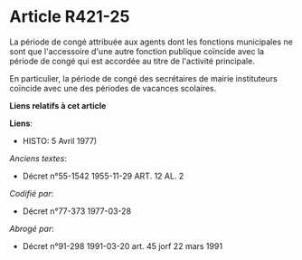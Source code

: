 # Article R421-25

La période de congé attribuée aux agents dont les fonctions municipales ne sont que l'accessoire d'une autre fonction
publique coïncide avec la période de congé qui est accordée au titre de l'activité principale.

En particulier, la période de congé des secrétaires de mairie instituteurs coïncide avec une des périodes de vacances
scolaires.

**Liens relatifs à cet article**

**Liens**:

  - HISTO: 5 Avril 1977)

_Anciens textes_:

  - Décret n°55-1542 1955-11-29 ART. 12 AL. 2

_Codifié par_:

  - Décret n°77-373 1977-03-28

_Abrogé par_:

  - Décret n°91-298 1991-03-20 art. 45 jorf 22 mars 1991
